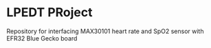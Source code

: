 # LPEDT PRoject
Repository for interfacing MAX30101 heart rate and SpO2 sensor with EFR32 Blue Gecko board

